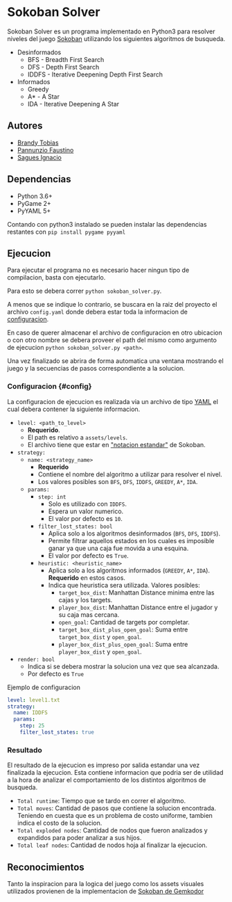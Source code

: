 # Sokoban Solver

Sokoban Solver es un programa implementado en Python3 para resolver niveles del juego [Sokoban][sokoban] utilizando los siguientes algoritmos de busqueda.

- Desinformados
  - BFS - Breadth First Search
  - DFS - Depth First Search
  - IDDFS - Iterative Deepening Depth First Search
- Informados
  - Greedy
  - A* - A Star
  - IDA - Iterative Deepening A Star

## Autores

- [Brandy Tobias](https://github.com/tobiasbrandy)
- [Pannunzio Faustino](https://github.com/Fpannunzio)
- [Sagues Ignacio](https://github.com/isagues)

## Dependencias

- Python 3.6+
- PyGame 2+
- PyYAML 5+

Contando con python3 instalado se pueden instalar las dependencias restantes con `pip install pygame pyyaml`

## Ejecucion

Para ejecutar el programa no es necesario hacer ningun tipo de compilacion, basta con ejecutarlo.

Para esto se debera correr `python sokoban_solver.py`. 

A menos que se indique lo contrario, se buscara en la raiz del proyecto el archivo `config.yaml` donde debera estar toda la informacion de [configuracion](#config). 

En caso de querer almacenar el archivo de configuracion en otro ubicacion o con otro nombre se debera proveer el path del mismo como argumento de ejecucion `python sokoban_solver.py <path>`.

Una vez finalizado se abrira de forma automatica una ventana mostrando el juego y la secuencias de pasos correspondiente a la solucion.

### Configuracion {#config}

La configuracion de ejecucion es realizada via un archivo de tipo [YAML][yaml] el cual debera contener la siguiente informacion.

- `level: <path_to_level>`
  - **Requerido**.
  - El path es relativo a `assets/levels`. 
  - El archivo tiene que estar en ["notacion estandar"][sokoban_notation] de Sokoban.
- `strategy: `
  - `name: <strategy_name>`
    - **Requerido**
    - Contiene el nombre del algoritmo a utilizar para resolver el nivel.
    - Los valores posibles son `BFS`, `DFS`, `IDDFS`, `GREEDY`, `A*`, `IDA`.
  - `params:`
    - `step: int`
      - Solo es utilizado con `IDDFS`.
      - Espera un valor numerico.
      - El valor por defecto es `10`.
    - `filter_lost_states: bool`
      - Aplica solo a los algoritmos desinformados (`BFS`, `DFS`, `IDDFS`).
      - Permite filtrar aquellos estados en los cuales es imposible ganar ya que una caja fue movida a una esquina.
      - El valor por defecto es `True`.
    - `heuristic: <heuristic_name>`
      - Aplica solo a los algoritmos informados (`GREEDY`, `A*`, `IDA`). **Requerido** en estos casos.
      - Indica que heuristica sera utilizada. Valores posibles:
        - `target_box_dist`: Manhattan Distance minima entre las cajas y los targets.
        - `player_box_dist`: Manhattan Distance entre el jugador y su caja mas cercana.
        - `open_goal`: Cantidad de targets por completar.
        - `target_box_dist_plus_open_goal`: Suma entre `target_box_dist` y `open_goal`.
        - `player_box_dist_plus_open_goal`: Suma entre `player_box_dist` y `open_goal`.
- `render: bool`
  - Indica si se debera mostrar la solucion una vez que sea alcanzada.
  - Por defecto es `True`

Ejemplo de configuracion

```yaml
level: level1.txt
strategy:
  name: IDDFS
  params:
    step: 25
    filter_lost_states: true
```

### Resultado

El resultado de la ejecucion es impreso por salida estandar una vez finalizada la ejecucion. Esta contiene informacion que podria ser de utilidad a la hora de analizar el comportamiento de los distintos algoritmos de busqueda.

- `Total runtime`: Tiempo que se tardo en correr el algoritmo.
- `Total moves`: Cantidad de pasos que contiene la solucion encontrada. Teniendo en cuesta que es un problema de costo uniforme, tambien indica el costo de la solucion.
- `Total exploded nodes`: Cantidad de nodos que fueron analizados y expandidos para poder analizar a sus hijos.
- `Total leaf nodes`: Cantidad de nodos hoja al finalizar la ejecucion.

## Reconocimientos

Tanto la inspiracion para la logica del juego como los assets visuales utilizados provienen de la implementacion de [Sokoban de Gemkodor][sokoban_assets]

[sokoban]: (https://en.wikipedia.org/wiki/Sokoban)
[yaml]: (https://yaml.org/)
[sokoban_notation]: (https://docs.ansible.com/ansible/2.3/YAMLSyntax.html)
[sokoban_assets]: (https://github.com/Gemkodor/sokoban)